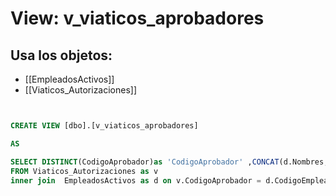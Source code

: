 # View: v_viaticos_aprobadores

## Usa los objetos:
- [[EmpleadosActivos]]
- [[Viaticos_Autorizaciones]]

```sql


CREATE VIEW [dbo].[v_viaticos_aprobadores]

AS	

SELECT DISTINCT(CodigoAprobador)as 'CodigoAprobador' ,CONCAT(d.Nombres,' ',d.Apellido1,' ',d.Apellido2) as 'Aprobador' 
FROM Viaticos_Autorizaciones as v
inner join  EmpleadosActivos as d on v.CodigoAprobador = d.CodigoEmpleado


```
